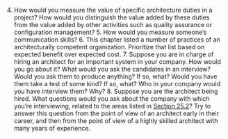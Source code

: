 4. How would you measure the value of specific architecture duties in a project? How would you distinguish the value added by these duties from the value added by other activities such as quality assurance or configuration management? 5. How would you measure someone’s communication skills? 6. This chapter listed a number of practices of an architecturally competent organization. Prioritize that list based on expected benefit over expected cost. 7. Suppose you are in charge of hiring an architect for an important system in your company. How would you go about it? What would you ask the candidates in an interview? Would you ask them to produce anything? If so, what? Would you have them take a test of some kind? If so, what? Who in your company would you have interview them? Why? 8. Suppose you are the architect being hired. What questions would you ask about the company with which you’re interviewing, related to the areas listed in [Section 25.2](ch25.xhtml#ch25lev1sec2)? Try to answer this question from the point of view of an architect early in their career, and then from the point of view of a highly skilled architect with many years of experience.